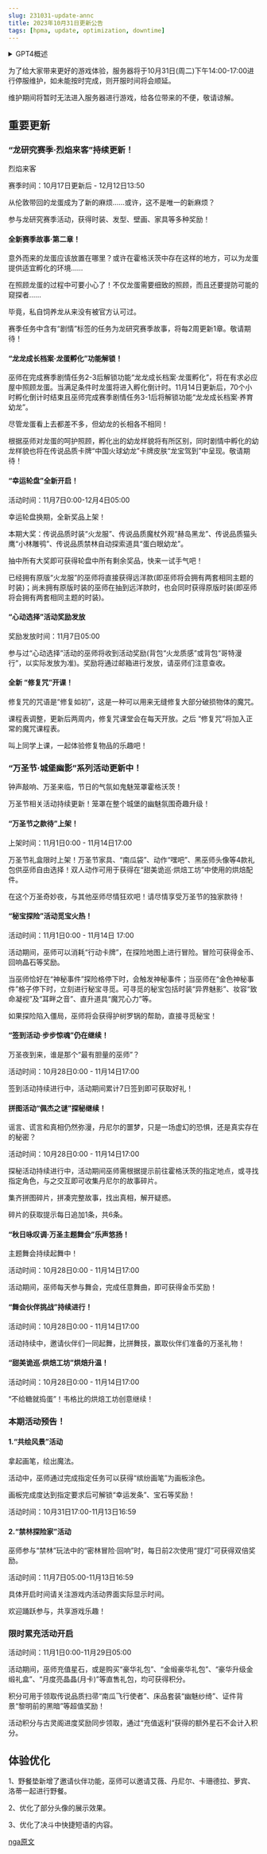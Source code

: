 ```yaml
---
slug: 231031-update-annc
title: 2023年10月31日更新公告
tags: [hpma, update, optimization, downtime]
---
```


<details>
<summary>GPT4概述</summary>
游戏将于10月31日14:00-17:00进行服务器维护。本次更新包括“龙研究赛季·烈焰来客”活动，赛季时间为10月17日至12月12日13:50。参与活动可获得时装、发型、壁画、家具等奖励。此外，游戏还将解锁“龙龙成长档案·龙蛋孵化”功能，巫师可以在有求必应屋中照顾龙蛋。游戏还将开启全新的“幸运轮盘”活动，活动时间为11月7日0:00-12月4日05:00。感谢您的理解和支持！
</details>


<!--truncate-->

为了给大家带来更好的游戏体验，服务器将于10月31日(周二)下午14:00-17:00进行停服维护，如未能按时完成，则开服时间将会顺延。

维护期间将暂时无法进入服务器进行游戏，给各位带来的不便，敬请谅解。

## 重要更新

### “龙研究赛季·烈焰来客”持续更新！

烈焰来客

赛季时间：10月17日更新后 - 12月12日13:50

从伦敦带回的龙蛋成为了新的麻烦……或许，这不是唯一的新麻烦？

参与龙研究赛季活动，获得时装、发型、壁画、家具等多种奖励！

#### 全新赛季故事·第二章！

意外而来的龙蛋应该放置在哪里？或许在霍格沃茨中存在这样的地方，可以为龙蛋提供适宜孵化的环境……

在照顾龙蛋的过程中可要小心了！不仅龙蛋需要细致的照顾，而且还要提防可能的窥探者……

毕竟，私自饲养龙从来没有被官方认可过。

赛季任务中含有“剧情”标签的任务为龙研究赛季故事，将每2周更新1章。敬请期待！

#### “龙龙成长档案·龙蛋孵化”功能解锁！

巫师在完成赛季剧情任务2-3后解锁功能“龙龙成长档案·龙蛋孵化”，将在有求必应屋中照顾龙蛋。当满足条件时龙蛋将进入孵化倒计时。11月14日更新后，70个小时孵化倒计时结束且巫师完成赛季剧情任务3-1后将解锁功能“龙龙成长档案·养育幼龙”。

尽管龙蛋看上去都差不多，但幼龙的长相各不相同！

根据巫师对龙蛋的呵护照顾，孵化出的幼龙样貌将有所区别，同时剧情中孵化的幼龙样貌也将在传说品质卡牌“中国火球幼龙”卡牌皮肤“龙宝驾到”中呈现。敬请期待！

#### “幸运轮盘”全新开启！

活动时间：11月7日0:00-12月4日05:00

幸运轮盘换期，全新奖品上架！

本期大奖：传说品质时装“火龙服”、传说品质魔杖外观“赫岛黑龙”、传说品质猫头鹰“小林雕鸮”、传说品质禁林自动探索道具“蛋白眼幼龙”。

抽中所有大奖即可获得轮盘中所有剩余奖品，快来一试手气吧！

已经拥有原版“火龙服”的巫师将直接获得远洋款(即巫师将会拥有两套相同主题的时装)；尚未拥有原版时装的巫师在抽到远洋款时，也会同时获得原版时装(即巫师将会拥有两套相同主题的时装)。

#### “心动选择”活动奖励发放

奖励发放时间：11月7日05:00

参与过“心动选择”活动的巫师将收到活动奖励(背包“火龙质感”或背包“哥特漫行”，以实际发放为准)。奖励将通过邮箱进行发放，请巫师们注意查收。

#### 全新 “修复咒”开课！

修复咒的咒语是“修复如初”，这是一种可以用来无缝修复大部分破损物体的魔咒。

课程表调整，更新后两周内，修复咒课堂会在每天开放。之后 “修复咒”将加入正常的魔咒课程表。

叫上同学上课，一起体验修复物品的乐趣吧！

### “万圣节·城堡幽影”系列活动更新中！

钟声敲响、万圣来临，节日的气氛如鬼魅笼罩霍格沃茨！

万圣节相关活动持续更新！笼罩在整个城堡的幽魅氛围奇趣升级！

#### “万圣节之款待”上架！

上架时间：11月1日0:00 - 11月14日17:00

万圣节礼盒限时上架！万圣节家具、“南瓜袋”、动作“嘿吧”、黑巫师头像等4款礼包供巫师自由选择！双人动作可用于获得在“甜美诡巡·烘焙工坊”中使用的烘焙配件。

在这个万圣奇妙夜，与其他巫师尽情狂欢吧！请尽情享受万圣节的独家款待！

#### “秘宝探险”活动觅宝火热！

活动时间：11月1日0:00 - 11月14日 17:00

活动期间，巫师可以消耗“行动卡牌”，在探险地图上进行冒险。冒险可获得金币、回响晶石等奖励。

当巫师恰好在“神秘事件”探险格停下时，会触发神秘事件；当巫师在“金色神秘事件”格子停下时，立刻进行秘宝寻觅。可寻觅的秘宝包括时装“异界魅影”、妆容“致命凝视”及“耳畔之音”、直升道具“魔咒心力”等。

如果探险陷入僵局，巫师将会获得护树罗锅的帮助，直接寻觅秘宝！

#### “签到活动·步步惊魂”仍在继续！

万圣夜到来，谁是那个“最有胆量的巫师”？

活动时间：10月28日0:00 - 11月14日17:00

签到活动持续进行中，活动期间累计7日签到即可获取好礼！

#### 拼图活动“佩杰之谜”探秘继续！

谣言、谎言和真相仍然弥漫，丹尼尔的噩梦，只是一场虚幻的恐惧，还是真实存在的秘密？

活动时间：10月28日0:00 - 11月14日17:00

探秘活动持续进行中，活动期间巫师需根据提示前往霍格沃茨的指定地点，或寻找指定角色，与之交互即可收集丹尼尔的故事碎片。

集齐拼图碎片，拼凑完整故事，找出真相，解开疑惑。

碎片的获取提示每日追加1条，共6条。

#### “秋日咏叹调·万圣主题舞会”乐声悠扬！

主题舞会持续起舞中！

活动时间：10月28日0:00 - 11月14日17:00

活动期间，巫师每天参与舞会，完成任意舞曲，即可获得金币奖励！

#### “舞会伙伴挑战”持续进行！

活动时间：10月28日0:00 - 11月14日17:00

活动持续中，邀请伙伴们一同起舞，比拼舞技，赢取伙伴们准备的万圣礼物！

#### “甜美诡巡·烘焙工坊”烘焙升温！

活动时间：10月28日0:00 - 11月14日17:00

“不给糖就捣蛋”！韦格比的烘焙工坊创意继续！

### 本期活动预告！

#### 1.“共绘风景”活动

拿起画笔，绘出魔法。

活动中，巫师通过完成指定任务可以获得“缤纷画笔”为画板涂色。

画板完成度达到指定要求后可解锁“幸运发条”、宝石等奖励！

活动时间：10月31日17:00-11月13日16:59

#### 2.“禁林探险家”活动

巫师参与“禁林”玩法中的“密林冒险·回响”时，每日前2次使用“提灯”可获得双倍奖励。

活动时间：11月7日05:00-11月13日16:59

具体开启时间请关注游戏内活动界面实际显示时间。

欢迎踊跃参与，共享游戏乐趣！

### 限时累充活动开启

活动时间：11月1日0:00-11月29日05:00

活动期间，巫师充值星石，或是购买“豪华礼包”、“金缎豪华礼包”、“豪华升级金缎礼盒”、“月度亮晶晶(月卡)”等直售礼包，均可获得积分。

积分可用于领取传说品质扫帚“南瓜飞行使者”、床品套装“幽魅纱绮”、证件背景“黎明前的黑暗”等超值奖励！

活动积分与古灵阁进度奖励同步领取，通过“充值返利”获得的额外星石不会计入积分。

## 体验优化

1、野餐垫新增了邀请伙伴功能，巫师可以邀请艾薇、丹尼尔、卡珊德拉、萝宾、洛蒂一起进行野餐。

2、优化了部分头像的展示效果。

3、优化了决斗中快捷短语的内容。

[nga原文](https://nga.178.com/read.php?&tid=38209197)